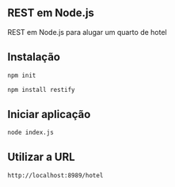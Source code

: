 ## REST em Node.js

REST em Node.js para alugar um quarto de hotel

## Instalação

```bash
npm init 
```

```bash
npm install restify
```

## Iniciar aplicação

```bash
node index.js
```

## Utilizar a URL

```bash
http://localhost:8989/hotel
```
